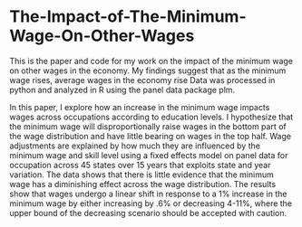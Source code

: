 # The-Impact-of-The-Minimum-Wage-On-Other-Wages

This is the paper and code for my work on the impact of the minimum wage on other wages in the economy.
My findings suggest that as the minimum wage rises, average wages in the economy rise 
Data was processed in python and analyzed in R using the panel data package plm.

In this paper, I explore how an increase in the minimum wage impacts wages across occupations according to education levels. I hypothesize that the minimum wage will disproportionally raise wages in the bottom part of the wage distribution and have little bearing on wages in the top half. Wage adjustments are explained by how much they are influenced by the minimum wage and skill level using a fixed effects model on panel data for occupation across 45 states over 15 years that exploits state and year variation. The data shows that there is little evidence that the minimum wage has a diminishing effect across the wage distribution. The results show that wages undergo a linear shift in response to a 1% increase in the minimum wage by either increasing by .6% or decreasing 4-11%, where the upper bound of the decreasing scenario should be accepted with caution.
